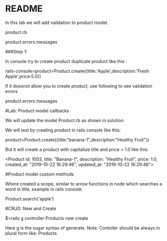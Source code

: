 # README

In this lab we will add vaildation to product model.

product.rb


product.errors.messages

###Step 1:

In console try to create product duplicate product like this :

rails-console>product=Product.create({title:'Apple',description:'Fresh Apple',price:5.0})

If it doesnot allow you to create product, use following to see validation errors

product.errors.messages

#Lab: Product model callbacks


We will update the model Product.rb as shown in solution

We will test by creating product in rails console like this:

product=Product.create({title:"banana-1",description:"Healthy Fruit"})

But it will create a product with capitalize title and price = 1.0 like this:

<Product id: 1003, title: "Banana-1", description: "Healthy Fruit", price: 1.0, created_at: "2019-10-22 16:29:46", updated_at: "2019-10-22 16:29:46">

#Product model custom methods

Where created a scope, similar to arrow functions in node which searches a word in title, example in rails console:

Product.search('apple')

#CRUD: New and Create

$>rails g controller Products new create 

Here g is the sugar syntax of generate.
Note: Contoller should be always in plural form like: Products
